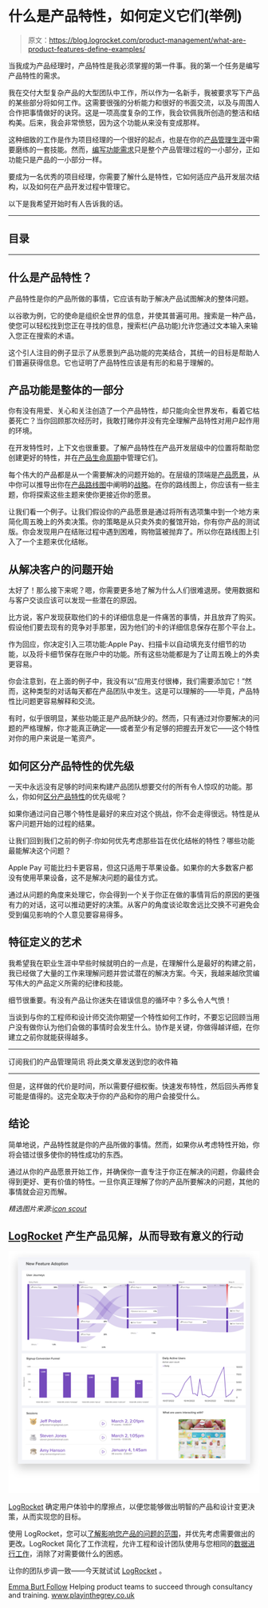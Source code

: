 # 什么是产品特性，如何定义它们(举例)

> 原文：<https://blog.logrocket.com/product-management/what-are-product-features-define-examples/>

当我成为产品经理时，产品特性是我必须掌握的第一件事。我的第一个任务是编写产品特性的需求。

我在交付大型复杂产品的大型团队中工作，所以作为一名新手，我被要求写下产品的某些部分将如何工作。这需要很强的分析能力和很好的书面交流，以及与周围人合作把事情做好的诀窍。这是一项高度复杂的工作，我会钦佩我所创造的整洁和结构美。后来，我会非常愤怒，因为这个功能从来没有变成那样。

这种细致的工作是作为项目经理的一个很好的起点，也是在你的[产品管理生涯](https://blog.logrocket.com/product-management/product-manager-career-path/)中需要磨练的一套技能。然而，[编写功能需求](https://blog.logrocket.com/product-management/how-to-write-product-requirements-documents-prds/)只是整个产品管理过程的一小部分，正如功能只是产品的一小部分一样。

要成为一名优秀的项目经理，你需要了解什么是特性，它如何适应产品开发层次结构，以及如何在产品开发过程中管理它。

以下是我希望开始时有人告诉我的话。

* * *

## 目录

* * *

## 什么是产品特性？

产品特性是你的产品所做的事情，它应该有助于解决产品试图解决的整体问题。

以谷歌为例，它的使命是组织全世界的信息，并使其普遍可用。搜索是一种产品，使您可以轻松找到您正在寻找的信息，搜索栏(产品功能)允许您通过文本输入来输入您正在搜索的术语。

这个引人注目的例子显示了从愿景到产品功能的完美结合，其统一的目标是帮助人们普遍获得信息。它也证明了产品特性应该是有形的和易于理解的。

## 产品功能是整体的一部分

你有没有用爱、关心和关注创造了一个产品特性，却只能向全世界发布，看着它枯萎死亡？当你回顾那次经历时，我敢打赌你并没有完全理解产品特性对用户起作用的环境。

在开发特性时，上下文也很重要。了解产品特性在产品开发层级中的位置将帮助您创建更好的特性，并在[产品生命周期](https://blog.logrocket.com/product-management/product-managers-role-each-product-lifecycle-stage/)中管理它们。

每个伟大的产品都是从一个需要解决的问题开始的。在层级的顶端是[产品愿景](https://blog.logrocket.com/product-management/what-is-a-product-vision-statement-examples/)，从中你可以推导出你在[产品路线图](https://blog.logrocket.com/product-management/how-to-build-product-roadmap-overview-examples/)中阐明的[战略](https://blog.logrocket.com/product-management/product-strategy-frameworks-examples/)。在你的路线图上，你应该有一些主题，你将探索这些主题来使你更接近你的愿景。

让我们看一个例子。让我们假设你的产品愿景是通过将所有选项集中到一个地方来简化周五晚上的外卖决策。你的策略是从只卖外卖的餐馆开始，你有你产品的测试版。你会发现用户在结账过程中遇到困难，购物篮被抛弃了。所以你在路线图上引入了一个主题来优化结帐。

## 从解决客户的问题开始

太好了！那么接下来呢？嗯，你需要更多地了解为什么人们很难退房。使用数据和与客户交谈应该可以发现一些潜在的原因。

比方说，客户发现获取他们的卡的详细信息是一件痛苦的事情，并且放弃了购买。假设他们要去现有的竞争对手那里，因为他们的卡的详细信息保存在那个平台上。

作为回应，你决定引入三项功能:Apple Pay、扫描卡以自动填充支付细节的功能，以及将卡细节保存在账户中的功能。所有这些功能都是为了让周五晚上的外卖更容易。

你会注意到，在上面的例子中，我没有以“应用支付很棒，我们需要添加它！”然而，这种类型的对话每天都在产品团队中发生。这是可以理解的——毕竟，产品特性比问题更容易解释和交流。

有时，似乎很明显，某些功能正是产品所缺少的。然而，只有通过对你要解决的问题的严格理解，你才能真正确定——或者至少有足够的把握去开发它——这个特性对你的用户来说是一笔资产。

## 如何区分产品特性的优先级

一天中永远没有足够的时间来构建产品团队想要交付的所有令人惊叹的功能。那么，你如何[区分产品特性](https://blog.logrocket.com/product-management/sprint-backlog-how-to-prioritize-examples/)的优先级呢？

如果你通过问自己哪个特性是最好的来应对这个挑战，你不会走得很远。特性是从客户问题开始的过程的结果。

让我们回到我们之前的例子:你如何优先考虑那些旨在优化结帐的特性？哪些功能最能解决这个问题？

Apple Pay 可能比扫卡更容易，但这只适用于苹果设备。如果你的大多数客户都没有使用苹果设备，这不是解决问题的最佳方式。

通过从问题的角度来处理它，你会得到一个关于你正在做的事情背后的原因的更强有力的对话，这可以推动更好的决策。从客户的角度谈论取舍远比交换不可避免会受到偏见影响的个人意见要容易得多。

## 特征定义的艺术

我希望我在职业生涯中早些时候就明白的一点是，在理解什么是最好的构建之前，我已经做了大量的工作来理解问题并尝试潜在的解决方案。今天，我越来越欣赏编写伟大的产品定义所需的纪律和技能。

细节很重要。有没有产品让你迷失在错误信息的循环中？多么令人气愤！

当谈到与你的工程师和设计师交流你期望一个特性如何工作时，不要忘记回顾当用户没有做你认为他们会做的事情时会发生什么。协作是关键，你做得越详细，在你建立之前你就能获得越多。

* * *

订阅我们的产品管理简讯
将此类文章发送到您的收件箱

* * *

但是，这样做的代价是时间，所以需要仔细权衡。快速发布特性，然后回头再修复可能是值得的。这完全取决于你的产品和你的用户会接受什么。

## 结论

简单地说，产品特性就是你的产品所做的事情。然而，如果你从考虑特性开始，你将会错过很多使你的特性成功的东西。

通过从你的产品愿景开始工作，并确保你一直专注于你正在解决的问题，你最终会得到更好、更有价值的特性。一旦你真正理解了你的产品所要解决的问题，其他的事情就会迎刃而解。

*精选图片来源:[icon scout](https://iconscout.com/icon/agile-prioritize-2310243)*

## [LogRocket](https://lp.logrocket.com/blg/pm-signup) 产生产品见解，从而导致有意义的行动

[![](img/1af2ef21ae5da387d71d92a7a09c08e8.png)](https://lp.logrocket.com/blg/pm-signup)

[LogRocket](https://lp.logrocket.com/blg/pm-signup) 确定用户体验中的摩擦点，以便您能够做出明智的产品和设计变更决策，从而实现您的目标。

使用 LogRocket，您可以[了解影响您产品的问题的范围](https://logrocket.com/for/analytics-for-web-applications)，并优先考虑需要做出的更改。LogRocket 简化了工作流程，允许工程和设计团队使用与您相同的[数据进行工作](https://logrocket.com/for/web-analytics-solutions)，消除了对需要做什么的困惑。

让你的团队步调一致——今天就试试 [LogRocket](https://lp.logrocket.com/blg/pm-signup) 。

[Emma Burt Follow](https://blog.logrocket.com/author/emmaburt/) Helping product teams to succeed through consultancy and training. www.playinthegrey.co.uk